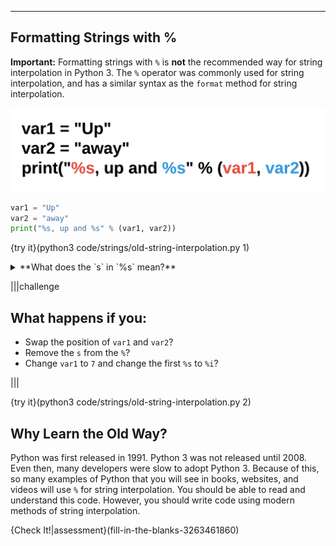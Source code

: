 ----------

## Formatting Strings with %

**Important:** Formatting strings with `%` is **not** the recommended way for string interpolation in Python 3. The `%` operator was commonly used for string interpolation, and has a similar syntax as the `format` method for string interpolation.

![Old String Interpolation](.guides/images/old-string-interpolation.png)

```python
var1 = "Up"
var2 = "away"
print("%s, up and %s" % (var1, var2))
```

{try it}(python3 code/strings/old-string-interpolation.py 1)

<details><summary>**What does the `s` in `%s` mean?**</summary>The `s` means that the variable that will go in this position will be a string. If `var1` is an integer, use `%i`. If it is a float, use `%f`.</details>

|||challenge
## What happens if you:
* Swap the position of `var1` and `var2`?
* Remove the `s` from the `%`?
* Change `var1` to `7` and change the first `%s` to `%i`?

|||

{try it}(python3 code/strings/old-string-interpolation.py 2)

## Why Learn the Old Way?

Python was first released in 1991. Python 3 was not released until 2008. Even then, many developers were slow to adopt Python 3. Because of this, so many examples of Python that you will see in books, websites, and videos will use `%` for string interpolation. You should be able to read and understand this code. However, you should write code using modern methods of string interpolation. 

{Check It!|assessment}(fill-in-the-blanks-3263461860)

